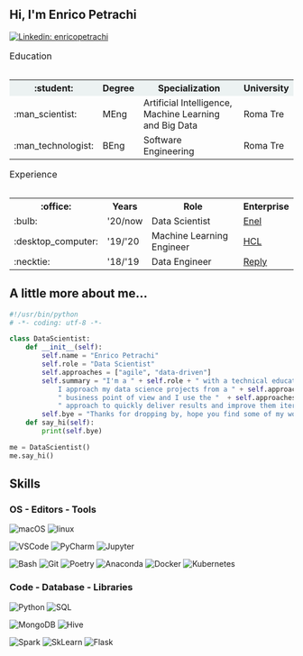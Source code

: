 <h2> Hi, I'm Enrico Petrachi</h2> 

<a href="https://www.linkedin.com/in/enricopetrachi/">![Linkedin: enricopetrachi](https://img.shields.io/badge/Enrico_Petrachi-blue?logo=Linkedin&logoColor=white)
</a>


<table>
    <caption style="text-align: left;">Education</br></br></caption>
    <tr style="background: #ecf2f2;">
        <th>:student:</th>
        <th>Degree</th>
        <th>Specialization</th>
        <th>University</th>
    </tr>
    <tr>
        <td>:man_scientist:</td>
        <td>MEng</td>
        <td>Artificial Intelligence, Machine Learning and Big Data</td>
        <td>Roma Tre</td>
    </tr>
    <tr>
        <td>:man_technologist:</td>
        <td>BEng</td>
        <td>Software Engineering</td>
        <td>Roma Tre</td>
    </tr>
</table>

<table>
    <caption style="text-align: left;">Experience</br></br></caption>
    <tr>
        <th>:office:</th>
        <th>Years</th>
        <th>Role</th>
        <th>Enterprise</th>
    </tr>
    <tr>
        <td>:bulb:</td>
        <td>'20/now</td>
        <td>Data Scientist</td>
        <td><a href="https://www.enel.it">Enel</a></td>
    </tr>
    <tr>
        <td>:desktop_computer:</td>
        <td>'19/'20</td>
        <td>Machine Learning Engineer</td>
        <td><a href="https://www.hcltechsw.com">HCL</a></td>
    </tr>
    <tr>
        <td>:necktie:</td>
        <td>'18/'19</td>
        <td>Data Engineer</td>
        <td><a href="https://www.reply.com">Reply</a></td>
    </tr>
</table>


<h2>A little more about me... </h2>


```python
#!/usr/bin/python
# -*- coding: utf-8 -*-

class DataScientist:
    def __init__(self):
        self.name = "Enrico Petrachi"
        self.role = "Data Scientist"
        self.approaches = ["agile", "data-driven"]
        self.summary = "I'm a " + self.role + " with a technical education. \
            I approach my data science projects from a " + self.approaches[1] + \
            " business point of view and I use the "  + self.approaches[0] + \
            " approach to quickly deliver results and improve them iteratively."
        self.bye = "Thanks for dropping by, hope you find some of my work interesting."
    def say_hi(self):
        print(self.bye)

me = DataScientist()
me.say_hi()
```

<h2>Skills</h2>

<h3>OS - Editors - Tools</h3>

![macOS](https://img.shields.io/badge/mac-OS-black?logo=apple&logoColor=white)
![linux](https://img.shields.io/badge/linux-OS-FCC624?logo=linux&logoColor=FCC624)

![VSCode](https://img.shields.io/badge/VSCode-Editors-007ACC?logo=visual-studio-code&logoColor=007ACC)
![PyCharm](https://img.shields.io/badge/PyCharm-Editors-black?logo=PyCharm&logoColor=white)
![Jupyter](https://img.shields.io/badge/Jupyter-Editors-F37626?logo=Jupyter&logoColor=F37626)

![Bash](https://img.shields.io/badge/Bash-Tools-4EAA25?logo=gnu-bash&logoColor=4EAA25)
![Git](https://img.shields.io/badge/Git-Tools-F05032?logo=git&logoColor=F05032)
![Poetry](https://img.shields.io/badge/Poetry-Tools-60A5FA?logo=Poetry&logoColor=60A5FA)
![Anaconda](https://img.shields.io/badge/Anaconda-Tools-44A833?logo=Anaconda&logoColor=44A833)
![Docker](https://img.shields.io/badge/Docker-Tools-2496ED?logo=Docker&logoColor=2496ED)
![Kubernetes](https://img.shields.io/badge/Kubernetes-Tools-326CE5?logo=kubernetes&logoColor=326CE5)

<h3>Code - Database - Libraries</h3>

![Python](https://img.shields.io/badge/Python-Code-3776AB?logo=python&logoColor=3776AB)
![SQL](https://img.shields.io/badge/SQL-Code-black?logo=sql&logoColor=white)

![MongoDB](https://img.shields.io/badge/MongoDB-Database-47A248?logo=MongoDB&logoColor=47A248)
![Hive](https://img.shields.io/badge/Hive-Database-FDEE21?logo=ApacheHive&logoColor=FDEE21)

![Spark](https://img.shields.io/badge/Spark-Libs-E25A1C?logo=ApacheSpark&logoColor=E25A1C)
![SkLearn](https://img.shields.io/badge/SkLearn-Libs-F7931E?logo=scikit-learn&logoColor=F7931E)
![Flask](https://img.shields.io/badge/Flask-Libs-black?logo=Flask&logoColor=white)

